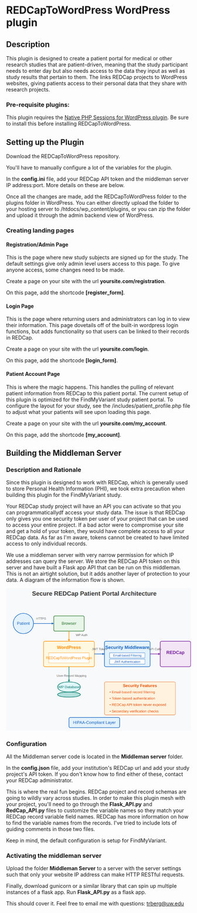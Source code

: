 # REDCapToWordPress WordPress plugin

## Description
This plugin is designed to create a patient portal for medical or other research studies
that are patient-driven, meaning that the study participant needs to enter day but also needs
access to the data they input as well as study results that pertain to them. The links REDCap projects 
to WordPress websites, giving patients access to their personal data that they share with research projects.

### Pre-requisite plugins:
    
This plugin requires the [Native PHP Sessions for WordPress plugin](https://wordpress.org/plugins/wp-native-php-sessions/).
Be sure to install this before installing REDCapToWordPress.

## Setting up the Plugin
Download the REDCapToWordPress repository.

You'll have to manually configure a lot of the variables for the plugin.

In the **config.ini** file, add your REDCap API token and the middleman server IP address:port. More details on
these are below.
 
Once all the changes are made, add the REDCapToWordPress folder to the plugins
folder in WordPress. You can either directly upload the folder to your hosting server to 
/htdocs/wp_content/plugins, or you can zip the folder and upload it through the admin backend
view of WordPress.

### Creating landing pages

#### Registration/Admin Page

This is the page where new study subjects are signed up for the study.
The default settings give only admin level users access to this page. To give anyone
access, some changes need to be made.

Create a page on your site with the url **yoursite.com/registration**.

On this page, add the shortcode **[register_form]**.

#### Login Page

This is the page where returning users and administrators can log in to view their 
information. This page dovetails off of the built-in wordpress login functions, 
but adds functionality so that users can be linked to their records in REDCap.

Create a page on your site with the url **yoursite.com/login**.

On this page, add the shortcode **[login_form]**.

#### Patient Account Page

This is where the magic happens. This handles the pulling of relevant patient information
from REDCap to this patient portal. The current setup of this plugin is optimized for the 
FindMyVariant study patient portal.
To configure the layout for your study, see the /includes/patient_profile.php file to adjust
what your patients will see upon loading this page.

Create a page on your site with the url **yoursite.com/my_account**.

On this page, add the shortcode **[my_account]**.

## Building the Middleman Server

### Description and Rationale

Since this plugin is designed to work with REDCap, which is generally used to store 
Personal Health Information (PHI), we took extra precaution when building this plugin
for the FindMyVariant study. 

Your REDCap study project will have an API you can activate so that you can programmaticallydf
access your study data. The issue is that REDCap only gives you one security token per user of 
your project that can be used to
access your entire project. If a bad actor were to compromise your site and get a hold of your
token, they would have complete access to all your REDCap data. As far as I'm aware, tokens cannot
be created to have limited access to only individual records.

We use a middleman server with very narrow permission for
which IP addresses can query the server. We store the REDCap API token on this server
and have built a Flask app API that can be run on this middleman. This is not an airtight
solution, but it adds another layer of protection to your data. A diagram of the information
flow is shown.

![security overview](REDCapToWordPress/images/security_overview.png)

### Configuration

All the Middleman server code is located in the **Middleman server** folder.

In the **config.json** file, add your institution's REDCap url and 
add your study project's API token. If you don't know how to find either of these, contact your 
REDCap administrator.

This is where the real fun begins. REDCap project and record schemas are going to wildly vary
across studies. In order to make this plugin mesh with your project, you'll need to go through
the **Flask_API.py** and **RedCap_API.py** files to customize the variable names so they match
your REDCap record variable field names. REDCap has more information on how to find the variable
names from the records. I've tried to include lots of guiding comments in those two files.

Keep in mind, the default configuration is setup for FindMyVariant.

### Activating the middleman server

Upload the folder **Middleman Server** to a server with the server settings such that only your
website IP address can make HTTP RESTful requests.

Finally, download gunicorn or a similar library that can spin up multiple instances of
a flask app. Run **Flask_API.py** as a flask app.

This should cover it. Feel free to email me with questions: trberg@uw.edu







